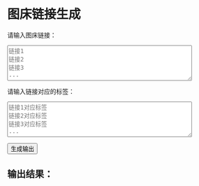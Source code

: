 
<!DOCTYPE html>
<html>
<head>
  <title>图床链接输出</title>
  <script>
    function generateOutput() {
      var links = document.getElementById("links").value.split("\n");
      var labels = document.getElementById("labels").value.split("\n");
      var output = "";
      
      for (var i = 0; i < links.length; i++) {
        var link = links[i].trim();
        if (link !== "") {
          output += "![](" + link + ")";
          
          if (labels.length > i && labels[i].trim() !== "") {
            output += " - " + labels[i].trim();
          }
          
          output += "\n";
        }
      }
      
      document.getElementById("output").textContent = output;
    }
  </script>
</head>
<body>
  <h1>图床链接生成</h1>
  <p>请输入图床链接：</p>
  <textarea id="links" rows="5" cols="50" placeholder="链接1&#10;链接2&#10;链接3&#10;..."></textarea>
  
  <p>请输入链接对应的标签：</p>
  <textarea id="labels" rows="5" cols="50" placeholder="链接1对应标签&#10;链接2对应标签&#10;链接3对应标签&#10;..."></textarea>
  
  <button onclick="generateOutput()">生成输出</button>
  
  <h2>输出结果：</h2>
  <pre id="output"></pre>
</body>

</html>